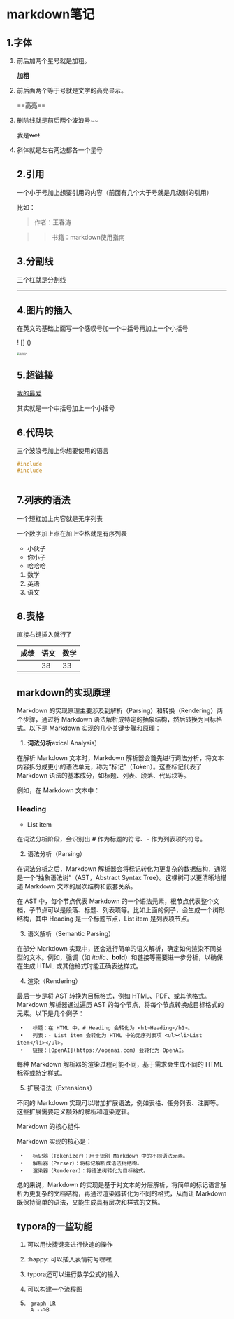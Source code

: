 # markdown笔记

## 1.字体

1. 前后加两个星号就是加粗。

	**加粗**

2. 前后面两个等于号就是文字的高亮显示。

	==高亮==

3. 删除线就是前后两个波浪号~~

	我是~~wct~~

4. 斜体就是左右两边都各一个星号

	## 2.引用

	一个小于号加上想要引用的内容（前面有几个大于号就是几级别的引用）

	比如：

	> 作者：王春涛

	> > 书籍：markdown使用指南

	## 3.分割线

	三个杠就是分割线

	---

	## 4.图片的插入

	在英文的基础上面写一个感叹号加一个中括号再加上一个小括号

	!  []  ()

	<img src="D:/pixabay图片素材库/松鼠 木头 有趣的 - Pixabay上的免费照片 - Pixabay_files/squirrel-8064275_1280.webp" alt="我的照片" style="zoom:33%;" />

	## 5.超链接

	[我的最爱]([ChatGPT](https://chatgpt.com/c/67273491-b154-8011-9187-f3df8b797c62))

	其实就是一个中括号加上一个小括号

	## 6.代码块

	三个波浪号加上你想要使用的语言

	~~~c
	#include
	#include
	
	
	
	~~~

	## 7.列表的语法

	一个短杠加上内容就是无序列表

	一个数字加上点在加上空格就是有序列表

	- 小伙子
	- 你小子
	- 哈哈哈

	1. 数学
	2. 英语
	3. 语文

	## 8.表格

	直接右键插入就行了

	| 成绩 | 语文 | 数学 |
	| ---- | ---- | ---- |
	|      | 38   | 33   |

	## markdown的实现原理

	

	Markdown 的实现原理主要涉及到解析（Parsing）和转换（Rendering）两个步骤，通过将 Markdown 语法解析成特定的抽象结构，然后转换为目标格式。以下是 Markdown 实现的几个关键步骤和原理：
	
	1. **词法分析**exical Analysis）
	
	在解析 Markdown 文本时，Markdown 解析器会首先进行词法分析，将文本内容拆分成更小的语法单元，称为“标记”（Token）。这些标记代表了 Markdown 语法的基本成分，如标题、列表、段落、代码块等。
	
	例如，在 Markdown 文本中：
	
	### Heading
	
	- List item
	
	在词法分析阶段，会识别出 # 作为标题的符号、- 作为列表项的符号。
	
	2. 语法分析（Parsing）
	
	在词法分析之后，Markdown 解析器会将标记转化为更复杂的数据结构，通常是一个“抽象语法树”（AST，Abstract Syntax Tree）。这棵树可以更清晰地描述 Markdown 文本的层次结构和嵌套关系。
	
	在 AST 中，每个节点代表 Markdown 的一个语法元素，根节点代表整个文档，子节点可以是段落、标题、列表项等。比如上面的例子，会生成一个树形结构，其中 Heading 是一个标题节点，List item 是列表项节点。
	
	3. 语义解析（Semantic Parsing）
	
	在部分 Markdown 实现中，还会进行简单的语义解析，确定如何渲染不同类型的文本。例如，强调（如 *italic*、**bold**）和链接等需要进一步分析，以确保在生成 HTML 或其他格式时能正确表达样式。
	
	4. 渲染（Rendering）
	
	最后一步是将 AST 转换为目标格式，例如 HTML、PDF、或其他格式。Markdown 解析器通过遍历 AST 的每个节点，将每个节点转换成目标格式的元素。以下是几个例子：
	
		•	标题：在 HTML 中，# Heading 会转化为 <h1>Heading</h1>。
		•	列表：- List item 会转化为 HTML 中的无序列表项 <ul><li>List item</li></ul>。
		•	链接：[OpenAI](https://openai.com) 会转化为 OpenAI。
	
	每种 Markdown 解析器的渲染过程可能不同，基于需求会生成不同的 HTML 标签或特定样式。
	
	5. 扩展语法（Extensions）
	
	不同的 Markdown 实现可以增加扩展语法，例如表格、任务列表、注脚等。这些扩展需要定义额外的解析和渲染逻辑。
	
	Markdown 的核心组件
	
	Markdown 实现的核心是：
	
		•	标记器（Tokenizer）：用于识别 Markdown 中的不同语法元素。
		•	解析器（Parser）：将标记解析成语法树结构。
		•	渲染器（Renderer）：将语法树转化为目标格式。
	
	总的来说，Markdown 的实现是基于对文本的分层解析，将简单的标记语言解析为更复杂的文档结构，再通过渲染器转化为不同的格式，从而让 Markdown 既保持简单的语法，又能生成具有层次和样式的文档。
	
	## typora的一些功能
	
	1. 可以用快捷键来进行快速的操作
	
	2. :happy:  可以插入表情符号嘿嘿
	
	3. typora还可以进行数学公式的输入
	
	4. 可以构建一个流程图
	
	5. ~~~mermaid
		graph LR
		A -->B
		
		~~~
	
	
	
	

